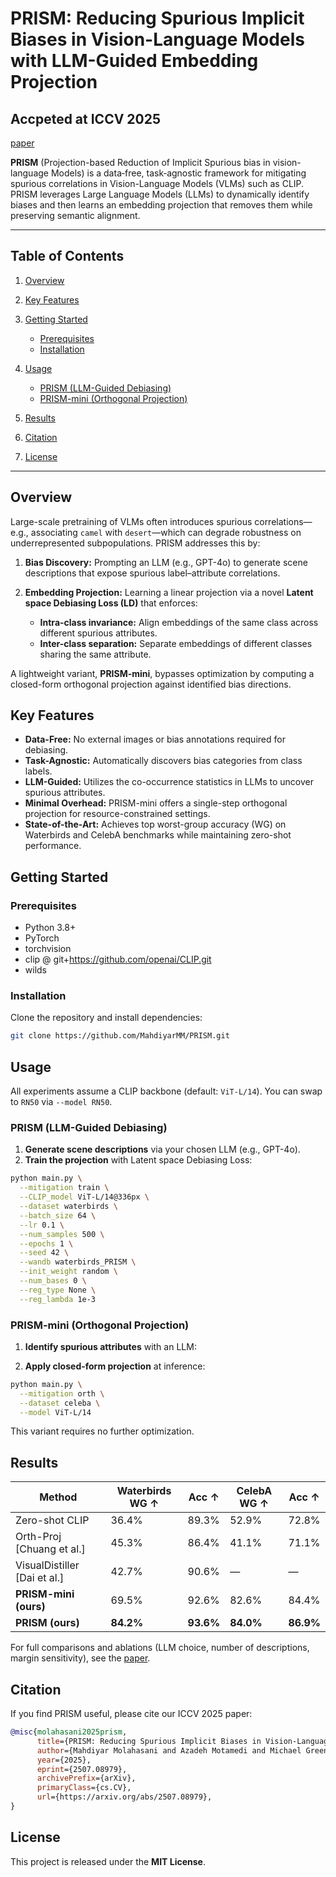 # PRISM: Reducing Spurious Implicit Biases in Vision-Language Models with LLM-Guided Embedding Projection
## **Accpeted at ICCV 2025**   
[paper](https://arxiv.org/pdf/2507.08979v1)

**PRISM** 
(Projection-based Reduction of Implicit Spurious bias in vision-language Models) is a data‑free, task‑agnostic framework for mitigating spurious correlations in Vision-Language Models (VLMs) such as CLIP. PRISM leverages Large Language Models (LLMs) to dynamically identify biases and then learns an embedding projection that removes them while preserving semantic alignment.

---

## Table of Contents

1. [Overview](#overview)
2. [Key Features](#key-features)
3. [Getting Started](#getting-started)

   * [Prerequisites](#prerequisites)
   * [Installation](#installation)
4. [Usage](#usage)

   * [PRISM (LLM-Guided Debiasing)](#prism-llm-guided-debiasing)
   * [PRISM-mini (Orthogonal Projection)](#prism-mini-orthogonal-projection)
5. [Results](#results)
6. [Citation](#citation)
7. [License](#license)

---

## Overview

Large-scale pretraining of VLMs often introduces spurious correlations—e.g., associating `camel` with `desert`—which can degrade robustness on underrepresented subpopulations. PRISM addresses this by:

1. **Bias Discovery:** Prompting an LLM (e.g., GPT-4o) to generate scene descriptions that expose spurious label–attribute correlations.
2. **Embedding Projection:** Learning a linear projection via a novel **Latent space Debiasing Loss (LD)** that enforces:

   * **Intra-class invariance:** Align embeddings of the same class across different spurious attributes.
   * **Inter-class separation:** Separate embeddings of different classes sharing the same attribute.

A lightweight variant, **PRISM-mini**, bypasses optimization by computing a closed-form orthogonal projection against identified bias directions.

## Key Features

* **Data-Free:** No external images or bias annotations required for debiasing.
* **Task-Agnostic:** Automatically discovers bias categories from class labels.
* **LLM-Guided:** Utilizes the co-occurrence statistics in LLMs to uncover spurious attributes.
* **Minimal Overhead:** PRISM-mini offers a single-step orthogonal projection for resource-constrained settings.
* **State-of-the-Art:** Achieves top worst-group accuracy (WG) on Waterbirds and CelebA benchmarks while maintaining zero-shot performance.

## Getting Started

### Prerequisites

* Python 3.8+
* PyTorch 
* torchvision
* clip @ git+https://github.com/openai/CLIP.git
* wilds


### Installation

Clone the repository and install dependencies:

```bash
git clone https://github.com/MahdiyarMM/PRISM.git
```


## Usage

All experiments assume a CLIP backbone (default: `ViT-L/14`). You can swap to `RN50` via `--model RN50`.

### PRISM (LLM-Guided Debiasing)

1. **Generate scene descriptions** via your chosen LLM (e.g., GPT-4o).
2. **Train the projection** with Latent space Debiasing Loss:

```bash
python main.py \
  --mitigation train \
  --CLIP_model ViT-L/14@336px \
  --dataset waterbirds \
  --batch_size 64 \
  --lr 0.1 \
  --num_samples 500 \
  --epochs 1 \
  --seed 42 \
  --wandb waterbirds_PRISM \
  --init_weight random \
  --num_bases 0 \
  --reg_type None \
  --reg_lambda 1e-3
```


### PRISM-mini (Orthogonal Projection)

1. **Identify spurious attributes** with an LLM:

2. **Apply closed-form projection** at inference:

```bash
python main.py \
  --mitigation orth \
  --dataset celeba \
  --model ViT-L/14
```

This variant requires no further optimization.

## Results

| Method                        | Waterbirds WG ↑ | Acc ↑     | CelebA WG ↑ | Acc ↑     |
| ----------------------------- | --------------- | --------- | ----------- | --------- |
| Zero-shot CLIP                | 36.4%           | 89.3%     | 52.9%       | 72.8%     |
| Orth-Proj \[Chuang et al.]    | 45.3%           | 86.4%     | 41.1%       | 71.1%     |
| VisualDistiller \[Dai et al.] | 42.7%           | 90.6%     | —           | —         |
| **PRISM-mini (ours)**         | 69.5%           | 92.6%     | 82.6%       | 84.4%     |
| **PRISM (ours)**              | **84.2%**       | **93.6%** | **84.0%**   | **86.9%** |

For full comparisons and ablations (LLM choice, number of descriptions, margin sensitivity), see the [paper](https://arxiv.org/abs/2507.08979v1).

## Citation

If you find PRISM useful, please cite our ICCV 2025 paper:

```bibtex
@misc{molahasani2025prism,
      title={PRISM: Reducing Spurious Implicit Biases in Vision-Language Models with LLM-Guided Embedding Projection}, 
      author={Mahdiyar Molahasani and Azadeh Motamedi and Michael Greenspan and Il-Min Kim and Ali Etemad},
      year={2025},
      eprint={2507.08979},
      archivePrefix={arXiv},
      primaryClass={cs.CV},
      url={https://arxiv.org/abs/2507.08979}, 
}
```

## License

This project is released under the **MIT License**.

